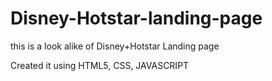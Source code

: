 # Disney-Hotstar-landing-page
this is a look alike of Disney+Hotstar Landing page
 
Created it using HTML5, CSS, JAVASCRIPT
